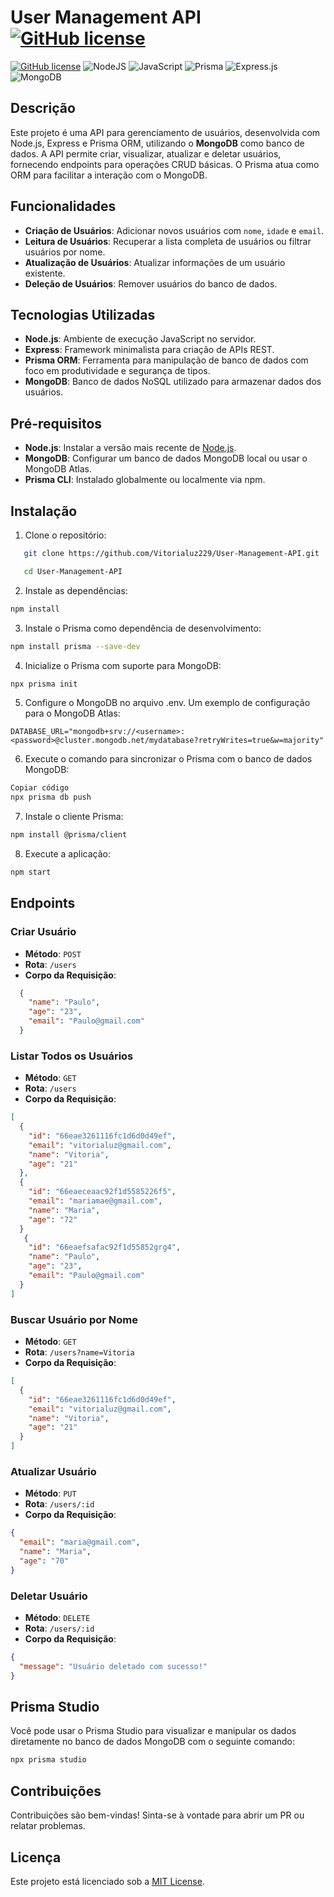 # User Management API [![GitHub license](https://img.shields.io/github/license/Naereen/StrapDown.js.svg)](https://github.com/Naereen/StrapDown.js/blob/master/LICENSE)

[![GitHub license](https://img.shields.io/github/license/Naereen/StrapDown.js.svg)](https://github.com/Naereen/StrapDown.js/blob/master/LICENSE)
![NodeJS](https://img.shields.io/badge/node.js-6DA55F?style=for-the-badge&logo=node.js&logoColor=white)
![JavaScript](https://img.shields.io/badge/javascript-%23323330.svg?style=for-the-badge&logo=javascript&logoColor=%23F7DF1E)
![Prisma](https://img.shields.io/badge/Prisma-3982CE?style=for-the-badge&logo=Prisma&logoColor=white)
![Express.js](https://img.shields.io/badge/express.js-%23404d59.svg?style=for-the-badge&logo=express&logoColor=%2361DAFB)
![MongoDB](https://img.shields.io/badge/MongoDB-%234ea94b.svg?style=for-the-badge&logo=mongodb&logoColor=white)

## Descrição

Este projeto é uma API para gerenciamento de usuários, desenvolvida com Node.js, Express e Prisma ORM, utilizando o **MongoDB** como banco de dados. A API permite criar, visualizar, atualizar e deletar usuários, fornecendo endpoints para operações CRUD básicas. O Prisma atua como ORM para facilitar a interação com o MongoDB.

## Funcionalidades

- **Criação de Usuários**: Adicionar novos usuários com `nome`, `idade` e `email`.
- **Leitura de Usuários**: Recuperar a lista completa de usuários ou filtrar usuários por nome.
- **Atualização de Usuários**: Atualizar informações de um usuário existente.
- **Deleção de Usuários**: Remover usuários do banco de dados.

## Tecnologias Utilizadas

- **Node.js**: Ambiente de execução JavaScript no servidor.
- **Express**: Framework minimalista para criação de APIs REST.
- **Prisma ORM**: Ferramenta para manipulação de banco de dados com foco em produtividade e segurança de tipos.
- **MongoDB**: Banco de dados NoSQL utilizado para armazenar dados dos usuários.

## Pré-requisitos

- **Node.js**: Instalar a versão mais recente de [Node.js](https://nodejs.org/en/).
- **MongoDB**: Configurar um banco de dados MongoDB local ou usar o MongoDB Atlas.
- **Prisma CLI**: Instalado globalmente ou localmente via npm.

## Instalação

1. Clone o repositório:

```bash
   git clone https://github.com/Vitorialuz229/User-Management-API.git

   cd User-Management-API
```

2. Instale as dependências:

```bash
npm install
```

3. Instale o Prisma como dependência de desenvolvimento:

```bash
npm install prisma --save-dev
```

4. Inicialize o Prisma com suporte para MongoDB:

```bash
npx prisma init
```

5. Configure o MongoDB no arquivo .env. Um exemplo de configuração para o MongoDB Atlas:

```env
DATABASE_URL="mongodb+srv://<username>:<password>@cluster.mongodb.net/mydatabase?retryWrites=true&w=majority"
```

6. Execute o comando para sincronizar o Prisma com o banco de dados MongoDB:

```bash
Copiar código
npx prisma db push
```

7. Instale o cliente Prisma:

```bash
npm install @prisma/client
```

8. Execute a aplicação:

```bash
npm start
```
## Endpoints

### Criar Usuário

- **Método**: `POST`
- **Rota**: `/users`
- **Corpo da Requisição**:

```json
  {
    "name": "Paulo",
    "age": "23",
    "email": "Paulo@gmail.com"
  }
```

### Listar Todos os Usuários

- **Método**: `GET`
- **Rota**: `/users`
- **Corpo da Requisição**:

```json
[
  {
    "id": "66eae3261116fc1d6d0d49ef",
    "email": "vitorialuz@gmail.com",
    "name": "Vitoria",
    "age": "21"
  },
  {
    "id": "66eaeceaac92f1d5585226f5",
    "email": "mariamae@gmail.com",
    "name": "Maria",
    "age": "72"
  }
   {
    "id": "66eaefsafac92f1d55852grg4",
    "name": "Paulo",
    "age": "23",
    "email": "Paulo@gmail.com"
  }
]
```

### Buscar Usuário por Nome

- **Método**: `GET`
- **Rota**: `/users?name=Vitoria`
- **Corpo da Requisição**:

```json
[
  {
    "id": "66eae3261116fc1d6d0d49ef",
    "email": "vitorialuz@gmail.com",
    "name": "Vitoria",
    "age": "21"
  }
]
```

### Atualizar Usuário

- **Método**: `PUT`
- **Rota**: `/users/:id`
- **Corpo da Requisição**:

```json
{
  "email": "maria@gmail.com",
  "name": "Maria",
  "age": "70"
}
```

### Deletar Usuário

- **Método**: `DELETE`
- **Rota**: `/users/:id`
- **Corpo da Requisição**:

```json
{
  "message": "Usuário deletado com sucesso!"
}
```

## Prisma Studio

Você pode usar o Prisma Studio para visualizar e manipular os dados diretamente no banco de dados MongoDB com o seguinte comando:

```bash
npx prisma studio
```

## Contribuições

Contribuições são bem-vindas! Sinta-se à vontade para abrir um PR ou relatar problemas.

## Licença

Este projeto está licenciado sob a [MIT License](LICENSE).

